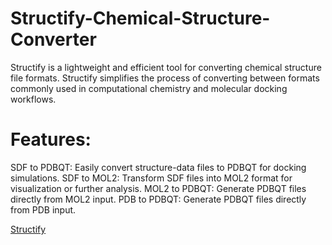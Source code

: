 # Structify-Chemical-Structure-Converter
Structify is a lightweight and efficient tool for converting chemical structure file formats. Structify simplifies the process of converting between formats commonly used in computational chemistry and molecular docking workflows.

# Features:

SDF to PDBQT: Easily convert structure-data files to PDBQT for docking simulations.
SDF to MOL2: Transform SDF files into MOL2 format for visualization or further analysis.
MOL2 to PDBQT: Generate PDBQT files directly from MOL2 input.
PDB to PDBQT: Generate PDBQT files directly from PDB input.

[Structify](images/1.png)

